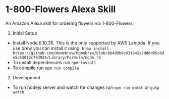 # 1-800-Flowers Alexa Skill

An Amazon Alexa skill for ordering flowers via 1-800-Flowers

1. Initial Setup

* Install Node 0.10.36. This is the only supported by AWS Lambda. If you use brew you can install it using:
`brew install https://github.com/Homebrew/homebrew/blob/b64d9b9c431642a7dd8d85c8de5a530f2c79d924/Library/Formula/node.rb`
* To install dependencies run `npm install`
* To compile run `npm run compile`

2. Development

* To run nodejs server and watch for changes run `npm run watch` or `gulp watch`
